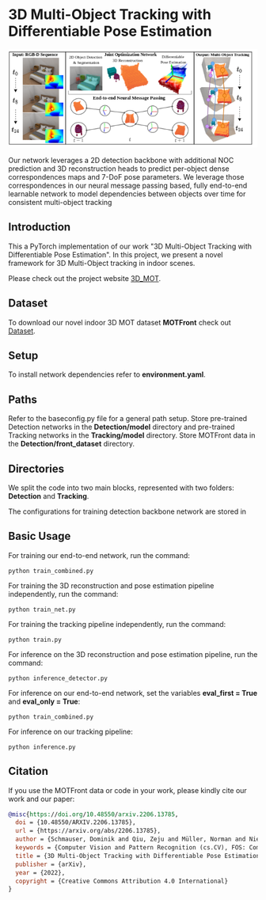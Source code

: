 
# 3D Multi-Object Tracking with Differentiable Pose Estimation

<p align="center"><img src="demo/Teaser.png" width="800px"/></p>
Our network leverages a 2D detection backbone with additional NOC prediction and 3D reconstruction heads to predict per-object dense correspondences maps and 7-DoF pose parameters. We leverage those correspondences in our neural message passing based, fully end-to-end learnable network to model dependencies between objects over time for consistent multi-object tracking


## Introduction
This a PyTorch implementation of our work "3D Multi-Object Tracking with Differentiable Pose Estimation".
In this project, we present a novel framework for 3D Multi-Object tracking in indoor scenes. 

Please check out the project website [3D_MOT](https://domischmauser.github.io/3D_MOT/).

## Dataset 
To download our novel indoor 3D MOT dataset **MOTFront** check out [Dataset](https://domischmauser.github.io/3D_MOT/).

## Setup 
To install network dependencies refer to **environment.yaml**.

## Paths
Refer to the baseconfig.py file for a general path setup. 
Store pre-trained Detection networks in the **Detection/model** directory and pre-trained Tracking networks in the **Tracking/model** directory.
Store MOTFront data in the **Detection/front_dataset** directory.


## Directories
We split the code into two main blocks, represented with two folders: **Detection** and **Tracking**.

The configurations for training detection backbone network are stored in 

## Basic Usage
For training our end-to-end network, run the command: 
```
python train_combined.py
```

For training the 3D reconstruction and pose estimation pipeline independently, run the command: 
```
python train_net.py
```

For training the tracking pipeline independently, run the command: 
```
python train.py
```

For inference on the 3D reconstruction and pose estimation pipeline, run the command: 
```
python inference_detector.py
```

For inference on our end-to-end network, set the variables **eval_first = True** and **eval_only = True**: 
```
python train_combined.py
```

For inference on our tracking pipeline:
```
python inference.py
```

## Citation

If you use the MOTFront data or code in your work, please kindly cite our work and our paper:

```bibtex
@misc{https://doi.org/10.48550/arxiv.2206.13785,
  doi = {10.48550/ARXIV.2206.13785},
  url = {https://arxiv.org/abs/2206.13785},
  author = {Schmauser, Dominik and Qiu, Zeju and Müller, Norman and Nießner, Matthias},
  keywords = {Computer Vision and Pattern Recognition (cs.CV), FOS: Computer and information sciences, FOS: Computer and information sciences},
  title = {3D Multi-Object Tracking with Differentiable Pose Estimation},
  publisher = {arXiv},
  year = {2022},
  copyright = {Creative Commons Attribution 4.0 International}
}
```


